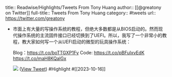 title:: Readwise/Highlights/Tweets From Tony Huang
author:: [[@greatony on Twitter]]
full-title:: Tweets From Tony Huang
category:: #tweets
url:: https://twitter.com/greatony

- 市面上有大量的写操作系统的教程，但绝大多数都是从BIOS启动的。然而现代操作系统的主流固件接口已经切换到了UEFI。所以，我写了一个非常小的教程，教大家如何写一个从UEFI启动的微型的玩具操作系统：
  
  Blog：https://t.co/boTTGXP1Fy
  Code: https://t.co/pBFuIxvEdK https://t.co/maH8KQalGx
  
  ![](https://pbs.twimg.com/media/F8etF0FbsAA6hgG.jpg) ([View Tweet](https://twitter.com/greatony/status/1713528599872213178)) #Highlight #[[2023-10-16]]
